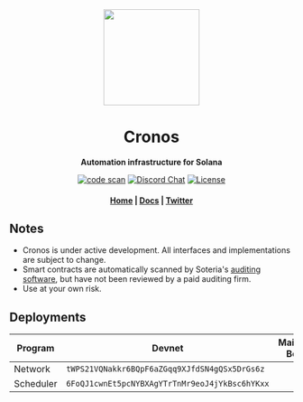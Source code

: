 <div align="center">
  <img height="170" src="https://user-images.githubusercontent.com/8634334/167159164-17b3b09a-ed1e-4768-b405-af9d423192c9.png?raw=true" />

  <h1>Cronos</h1>

  <p>
    <strong>Automation infrastructure for Solana</strong>
  </p>

  <p>
    <a href="https://github.com/cronos-so/cronos/actions/workflows/code-scan.yaml"><img alt="code scan" src="https://github.com/cronos-so/cronos/actions/workflows/code-scan.yaml/badge.svg?branch=main" /></a>
    <a href="https://discord.com/channels/889725689543143425"><img alt="Discord Chat" src="https://img.shields.io/discord/889725689543143425?color=blueviolet" /></a>
    <a href="https://www.gnu.org/licenses/agpl-3.0.en.html"><img alt="License" src="https://img.shields.io/github/license/cronos-so/cronos?color=turquoise" /></a>
  </p>

  <h4>
    <a href="https://cronos.so/">Home</a>
    <span> | </span>
    <a href="https://docs.cronos.so">Docs</a>
    <span> | </span>
    <a href="https://twitter.com/cronos_so">Twitter</a>
  </h4>  
</div>

## Notes

- Cronos is under active development. All interfaces and implementations are subject to change.
- Smart contracts are automatically scanned by Soteria's [auditing software](https://www.soteria.dev/software), but have not been reviewed by a paid auditing firm.
- Use at your own risk.

## Deployments

| Program                                          | Devnet                                         | Mainnet Beta                     |
| ------------------------------------------------ | ---------------------------------------------- | ---------------------------------|
| Network                                          | `tWPS21VQNakkr6BQpF6aZGqq9XJfdSN4gQSx5DrGs6z`  |                                  |
| Scheduler                                        | `6FoQJ1cwnEt5pcNYBXAgYTrTnMr9eoJ4jYkBsc6hYKxx` |                                  |


